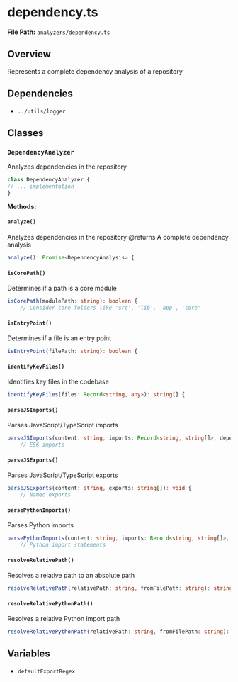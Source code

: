 # dependency.ts

**File Path:** `analyzers/dependency.ts`

## Overview

Represents a complete dependency analysis of a repository

## Dependencies

- `../utils/logger`

## Classes

### `DependencyAnalyzer`

Analyzes dependencies in the repository

```typescript
class DependencyAnalyzer {
// ... implementation
}
```

**Methods:**

#### `analyze()`

Analyzes dependencies in the repository
@returns A complete dependency analysis

```typescript
analyze(): Promise<DependencyAnalysis> {
```

#### `isCorePath()`

Determines if a path is a core module

```typescript
isCorePath(modulePath: string): boolean {
    // Consider core folders like 'src', 'lib', 'app', 'core'
```

#### `isEntryPoint()`

Determines if a file is an entry point

```typescript
isEntryPoint(filePath: string): boolean {
```

#### `identifyKeyFiles()`

Identifies key files in the codebase

```typescript
identifyKeyFiles(files: Record<string, any>): string[] {
```

#### `parseJSImports()`

Parses JavaScript/TypeScript imports

```typescript
parseJSImports(content: string, imports: Record<string, string[]>, dependencies: string[], filePath: string): void {
    // ES6 imports
```

#### `parseJSExports()`

Parses JavaScript/TypeScript exports

```typescript
parseJSExports(content: string, exports: string[]): void {
    // Named exports
```

#### `parsePythonImports()`

Parses Python imports

```typescript
parsePythonImports(content: string, imports: Record<string, string[]>, dependencies: string[], filePath: string): void {
    // Python import statements
```

#### `resolveRelativePath()`

Resolves a relative path to an absolute path

```typescript
resolveRelativePath(relativePath: string, fromFilePath: string): string | null {
```

#### `resolveRelativePythonPath()`

Resolves a relative Python import path

```typescript
resolveRelativePythonPath(relativePath: string, fromFilePath: string): string | null {
```

## Variables

- `defaultExportRegex`

